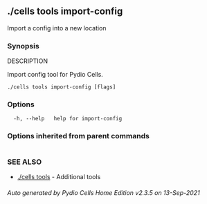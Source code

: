 ## ./cells tools import-config

Import a config into a new location

### Synopsis


DESCRIPTION

  Import config tool for Pydio Cells.


```
./cells tools import-config [flags]
```

### Options

```
  -h, --help   help for import-config
```

### Options inherited from parent commands

```
```

### SEE ALSO

* [./cells tools](./cells-tools)	 - Additional tools

###### Auto generated by Pydio Cells Home Edition v2.3.5 on 13-Sep-2021
